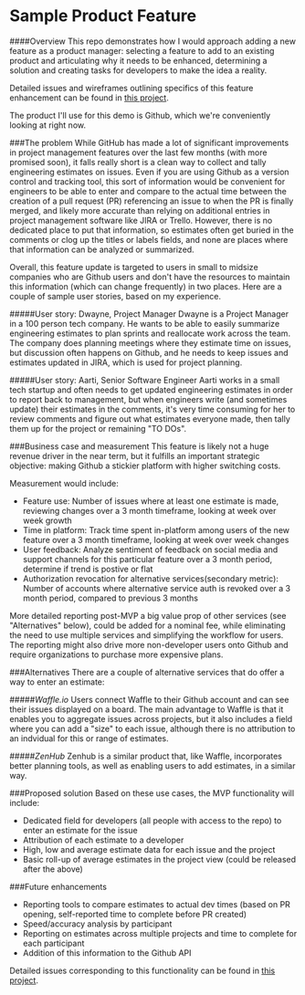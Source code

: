 # Sample Product Feature

####Overview
This repo demonstrates how I would approach adding a new feature as a product manager: selecting a feature to add to an existing product and articulating why it needs to be enhanced, determining a solution and creating tasks for developers to make the idea a reality.

Detailed issues and wireframes outlining specifics of this feature enhancement can be found in [this project](https://github.com/eleanorstrib/sample_feature/projects/2).

The product I'll use for this demo is Github, which we're conveniently looking at right now.

###The problem
While GitHub has made a lot of significant improvements in project management features over the last few months (with more promised soon), it falls really short is a clean way to collect and tally engineering estimates on issues.  Even if you are using Github as a version control and tracking tool, this sort of information would be convenient for engineers to be able to enter and compare to the actual time between the creation of a pull request (PR) referencing an issue to when the PR is finally merged, and likely more accurate than relying on additional entries in project management software like JIRA or Trello.  However, there is no dedicated place to put that information, so estimates often get buried in the comments or clog up the titles or labels fields, and none are places where that information can be analyzed or summarized.

Overall, this feature update is targeted to users in small to midsize companies who are Github users and don't have the resources to maintain this information (which can change frequently) in two places.  Here are a couple of sample user stories, based on my experience. 

#####User story: Dwayne, Project Manager
Dwayne is a Project Manager in a 100 person tech company.  He wants to be able to easily summarize engineering estimates to plan sprints and reallocate work across the team. The company does planning meetings where they estimate time on issues, but discussion often happens on Github, and he needs to keep issues and estimates updated in JIRA, which is used for project planning.

#####User story: Aarti, Senior Software Engineer
Aarti works in a small tech startup and often needs to get updated engineering estimates in order to report back to management, but when engineers write (and sometimes update) their estimates in the comments, it's very time consuming for her to review comments and figure out what estimates everyone made, then tally them up for the project or remaining "TO DOs".    

###Business case and measurement
This feature is likely not a huge revenue driver in the near term, but it fulfills an important strategic objective: making Github a stickier platform with higher switching costs.  

Measurement would include:
- Feature use: Number of issues where at least one estimate is made, reviewing changes over a 3 month timeframe, looking at week over week growth
- Time in platform: Track time spent in-platform among users of the new feature over a 3 month timeframe, looking at week over week changes
- User feedback: Analyze sentiment of feedback on social media and support channels for this particular feature over a 3 month period, determine if trend is postive or flat
- Authorization revocation for alternative services(secondary metric): Number of accounts where alternative service auth is revoked over a 3 month period, compared to previous 3 months

More detailed reporting post-MVP a big value prop of other services (see "Alternatives" below), could be added for a nominal fee, while eliminating the need to use multiple services and simplifying the workflow for users.  The reporting might also drive more non-developer users onto Github and require organizations to purchase more expensive plans.

###Alternatives
There are a couple of alternative services that do offer a way to enter an estimate:

#####_Waffle.io_
Users connect Waffle to their Github account and can see their issues displayed on a board.  The main advantage to Waffle is that it enables you to aggregate issues across projects, but it also includes a field where you can add a "size" to each issue, although there is no attribution to an indvidual for this or range of estimates.

#####_ZenHub_
Zenhub is a similar product that, like Waffle, incorporates better planning tools, as well as enabling users to add estimates, in a similar way.

###Proposed solution
Based on these use cases, the MVP functionality will include:
- Dedicated field for developers (all people with access to the repo) to enter an estimate for the issue 
- Attribution of each estimate to a developer
- High, low and average estimate data for each issue and the project
- Basic roll-up of average estimates in the project view (could be released after the above)

###Future enhancements
- Reporting tools to compare estimates to actual dev times (based on PR opening, self-reported time to complete before PR created)
- Speed/accuracy analysis by participant
- Reporting on estimates across multiple projects and time to complete for each participant
- Addition of this information to the Github API

Detailed issues corresponding to this functionality can be found in [this project](https://github.com/eleanorstrib/sample_feature/projects/2).


